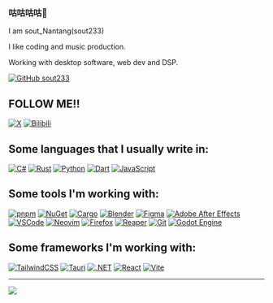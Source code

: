 ### 咕咕咕咕🙏
I am sout_Nantang(sout233)

I like coding and music production.

Working with desktop software, web dev and DSP.

[![GitHub sout233](https://img.shields.io/github/followers/sout233?label=follow&style=social)](https://github.com/sout233)

## FOLLOW ME!!

[![X](https://img.shields.io/badge/X-%23000000.svg?logo=X&logoColor=white&style=for-the-badge)](https://x.com/sout_Nantang)
[![Bilibili](https://img.shields.io/badge/Bilibili-00A1D6?logo=bilibili&logoColor=fff&style=for-the-badge)](https://space.bilibili.com/230275560)

## Some languages that I usually write in:

[![C#](https://custom-icon-badges.demolab.com/badge/C%23-%23239120.svg?logo=cshrp&logoColor=white&style=for-the-badge)](#)
[![Rust](https://img.shields.io/badge/Rust-%23000000.svg?e&logo=rust&logoColor=white&style=for-the-badge)](#)
[![Python](https://img.shields.io/badge/Python-3776AB?logo=python&logoColor=fff&style=for-the-badge)](#)
[![Dart](https://img.shields.io/badge/Dart-%230175C2.svg?logo=dart&logoColor=white&style=for-the-badge)](#)
[![JavaScript](https://img.shields.io/badge/JavaScript-F7DF1E?logo=javascript&logoColor=000&style=for-the-badge)](#)

## Some tools I'm working with:

[![pnpm](https://img.shields.io/badge/pnpm-F69220?logo=pnpm&logoColor=fff&style=flat-square)](#)
[![NuGet](https://img.shields.io/badge/NuGet-004880?logo=nuget&logoColor=fff&style=flat-square)](#)
[![Cargo](https://img.shields.io/badge/Cargo-yellow?logo=rust&style=flat-square)](#)
[![Blender](https://img.shields.io/badge/Blender-%23F5792A.svg?logo=blender&logoColor=white&style=flat-square)](#)
[![Figma](https://img.shields.io/badge/Figma-F24E1E?logo=figma&logoColor=white&style=flat-square)](#)
[![Adobe After Effects](https://img.shields.io/badge/Adobe%20After%20Effects-CF96FD?logo=Adobe%20After%20Effects&logoColor=393665&style=flat-square)](#)
[![VSCode](https://img.shields.io/badge/VSCode-2F80ED?logo=vscodium&logoColor=fff&style=flat-square)](#)
[![Neovim](https://img.shields.io/badge/Neovim-57A143?logo=neovim&logoColor=fff&style=flat-square)](#)
[![Firefox](https://img.shields.io/badge/Firefox-FF7139?logo=Firefox&logoColor=white&style=flat-square)](#)
[![Reaper](https://img.shields.io/badge/Reaper-brown.svg?logo=reaper&style=flat-square)](#)
[![Git](https://img.shields.io/badge/Git-F05032?logo=git&logoColor=fff&style=flat-square)](#)
[![Godot Engine](https://img.shields.io/badge/Godot-lightblue.svg?logo=godot-engine&style=flat-square)](#)

## Some frameworks I'm working with:

[![TailwindCSS](https://img.shields.io/badge/Tailwind%20CSS-%2338B2AC.svg?logo=tailwind-css&logoColor=white&style=flat-square)](#)
[![Tauri](https://img.shields.io/badge/Tauri-24C8D8?logo=tauri&logoColor=fff&style=flat-square)](#)
[![.NET](https://img.shields.io/badge/.NET-512BD4?logo=dotnet&logoColor=fff&style=flat-square)](#)
[![React](https://img.shields.io/badge/React-%2320232a.svg?logo=react&logoColor=%2361DAFB&style=flat-square)](#)
[![Vite](https://img.shields.io/badge/Vite-646CFF?logo=vite&logoColor=fff&style=flat-square)](#)



---
[<img src="https://github-readme-stats.vercel.app/api?username=sout233&show_icons=true&title_color=fff&icon_color=F8F8FF&text_color=F8F8FF&bg_color=DEG,FFB6C1,6495ED">](https://metrics.lecoq.io/sout233?template=classic)
